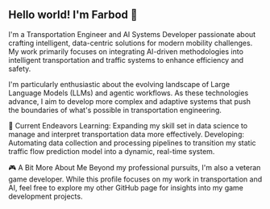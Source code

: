 ## Hello world! I'm Farbod 👋
I'm a Transportation Engineer and AI Systems Developer passionate about crafting intelligent, data-centric solutions for modern mobility challenges. My work primarily focuses on integrating AI-driven methodologies into intelligent transportation and traffic systems to enhance efficiency and safety.

I'm particularly enthusiastic about the evolving landscape of Large Language Models (LLMs) and agentic workflows. As these technologies advance, I aim to develop more complex and adaptive systems that push the boundaries of what's possible in transportation engineering.

🚀 Current Endeavors
Learning: Expanding my skill set in data science to manage and interpret transportation data more effectively.
Developing: Automating data collection and processing pipelines to transition my static traffic flow prediction model into a dynamic, real-time system.

🎮 A Bit More About Me
Beyond my professional pursuits, I'm also a veteran game developer. While this profile focuses on my work in transportation and AI, feel free to explore my other GitHub page for insights into my game development projects.


<!--
**Farbod-gsm99/Farbod-gsm99** is a ✨ _special_ ✨ repository because its `README.md` (this file) appears on your GitHub profile.

Here are some ideas to get you started:

- 🔭 I’m currently working on ...
- 🌱 I’m currently learning ...
- 👯 I’m looking to collaborate on ...
- 🤔 I’m looking for help with ...
- 💬 Ask me about ...
- 📫 How to reach me: ...
- 😄 Pronouns: ...
- ⚡ Fun fact: ...
-->

